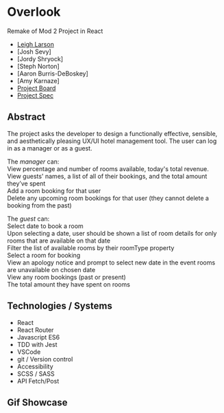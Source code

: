 # Overlook 
Remake of Mod 2 Project in React

- [Leigh Larson](https://github.com/leighlars)
- [Josh Sevy]
- [Jordy Shryock]
- [Steph Norton]
- [Aaron Burris-DeBoskey]
- [Amy Karnaze]
- [Project Board](https://github.com/leighlars/overlook-solo/projects)
- [Project Spec](https://frontend.turing.io/projects/overlook.html)

## Abstract 

The project asks the developer to design a functionally effective, sensible, and aesthetically pleasing UX/UI hotel management tool. The user can log in as a manager or as a guest. 

The <i>manager</i> can: </br>
View percentage and number of rooms available, today's total revenue. </br>
View guests' names, a list of all of their bookings, and the total amount they’ve spent </br>
Add a room booking for that user </br>
Delete any upcoming room bookings for that user (they cannot delete a booking from the past)

The <i>guest</i> can:</br>
Select date to book a room </br>
Upon selecting a date, user should be shown a list of room details for only rooms that are available on that date </br>
Filter the list of available rooms by their roomType property </br>
Select a room for booking </br>
View an apology notice and prompt to select new date in the event rooms are unavailable on chosen date </br>
View any room bookings (past or present) </br>
The total amount they have spent on rooms </br>

## Technologies / Systems
- React 
- React Router
- Javascript ES6
- TDD with Jest
- VSCode 
- git / Version control
- Accessibility 
- SCSS / SASS
- API Fetch/Post

## Gif Showcase
